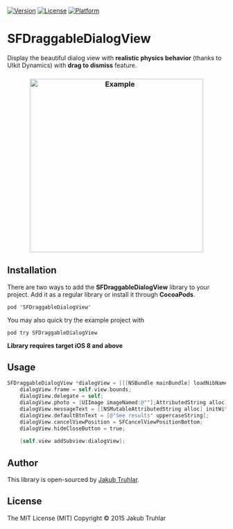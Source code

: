 [![Version](https://img.shields.io/cocoapods/v/SFDraggableDialogView.svg)](http://cocoapods.org/pods/SFDraggableDialogView)
[![License](https://img.shields.io/cocoapods/l/SFDraggableDialogView.svg)](http://cocoapods.org/pods/SFDraggableDialogView)
[![Platform](https://img.shields.io/cocoapods/p/SFDraggableDialogView.svg)](http://cocoapods.org/pods/SFDraggableDialogView)

# SFDraggableDialogView
Display the beautiful dialog view with **realistic physics behavior** (thanks to UIkit Dynamics) with **drag to dismiss** feature.

<h3 align="center">
  <img src="https://github.com/kubatru/SFDraggableDialogView/blob/master/Screens/example.gif" alt="Example" height="400"/>
</h3>

## Installation
There are two ways to add the **SFDraggableDialogView** library to your project. Add it as a regular library or install it through **CocoaPods**.

`pod 'SFDraggableDialogView'`

You may also quick try the example project with

`pod try SFDraggableDialogView`

**Library requires target iOS 8 and above**

## Usage
```objective-c
SFDraggableDialogView *dialogView = [[[NSBundle mainBundle] loadNibNamed:@"SFDraggableDialogView" owner:self options:nil] firstObject];
    dialogView.frame = self.view.bounds;
    dialogView.delegate = self;
    dialogView.photo = [UIImage imageNamed:@""];AttributedString alloc] initWithString:@"Round is over"];
    dialogView.messageText = [[NSMutableAttributedString alloc] initWithString:@"You have won"];
    dialogView.defaultBtnText = [@"See results" uppercaseString];
    dialogView.cancelViewPosition = SFCancelViewPositionBottom;
    dialogView.hideCloseButton = true;
    
    [self.view addSubview:dialogView];
```

## Author
This library is open-sourced by [Jakub Truhlar](http://kubatruhlar.cz).
    
## License
The MIT License (MIT)
Copyright © 2015 Jakub Truhlar

